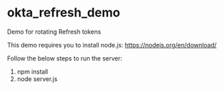 # okta_refresh_demo
Demo for rotating Refresh tokens

This demo requires you to install node.js: https://nodejs.org/en/download/

Follow the below steps to run the server: 

1. npm install
2. node server.js


